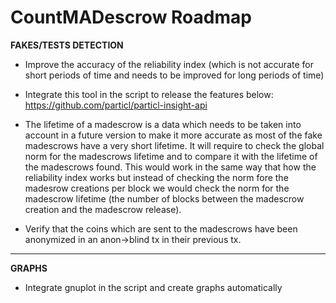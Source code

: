# CountMADescrow Roadmap 


**FAKES/TESTS DETECTION**

- Improve the accuracy of the reliability index (which is not accurate for short periods of time and needs to be improved for long periods of time)

- Integrate this tool in the script to release the features below: https://github.com/particl/particl-insight-api

- The lifetime of a madescrow is a data which needs to be taken into account in a future version to make it more accurate as most of the fake madescrows have a very short lifetime. It will require to check the global norm for the madescrows lifetime and to compare it with the lifetime of the madescrows found. This would work in the same way that how the reliability index works but instead of checking the norm fore the madesrow creations per block we would check the norm for the madescrow lifetime (the number of blocks between the madescrow creation and the madescrow release).

- Verify that the coins which are sent to the madescrows have been anonymized in an anon->blind tx in their previous tx.
***
**GRAPHS**

- Integrate gnuplot in the script and create graphs automatically
